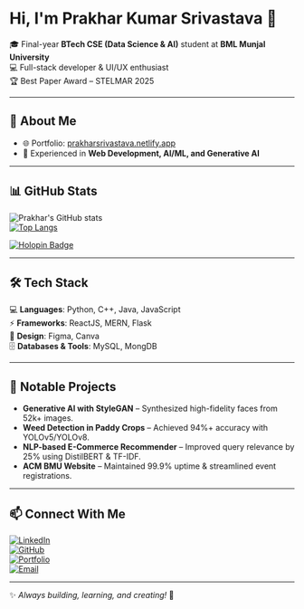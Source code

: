# Hi, I'm Prakhar Kumar Srivastava 👋  

🎓 Final-year **BTech CSE (Data Science & AI)** student at **BML Munjal University**  
💻 Full-stack developer & UI/UX enthusiast  
🏆 Best Paper Award – STELMAR 2025  

---

## 🚀 About Me  
- 🌐 Portfolio: [prakharsrivastava.netlify.app](https://prakharsrivastava.netlify.app/)  
- 🔭 Experienced in **Web Development, AI/ML, and Generative AI**  

---

## 📊 GitHub Stats  
![Prakhar's GitHub stats](https://github-readme-stats.vercel.app/api?username=prakharr5&show_icons=true&theme=radical)  
[![Top Langs](https://github-readme-stats.vercel.app/api/top-langs/?username=prakharr5&layout=compact&theme=radical)](https://github.com/anuraghazra/github-readme-stats)

[![Holopin Badge](https://holopin.me/prakharr5)](https://holopin.io/@prakharr5)

---

## 🛠 Tech Stack  
💻 **Languages**: Python, C++, Java, JavaScript  
⚡ **Frameworks**: ReactJS, MERN, Flask  
🎨 **Design**: Figma, Canva  
🗄️ **Databases & Tools**: MySQL, MongDB

---

## 📌 Notable Projects  
- **Generative AI with StyleGAN** – Synthesized high-fidelity faces from 52k+ images.  
- **Weed Detection in Paddy Crops** – Achieved 94%+ accuracy with YOLOv5/YOLOv8.  
- **NLP-based E-Commerce Recommender** – Improved query relevance by 25% using DistilBERT & TF-IDF.  
- **ACM BMU Website** – Maintained 99.9% uptime & streamlined event registrations.  

---

## 📫 Connect With Me  
[![LinkedIn](https://img.shields.io/badge/LinkedIn-blue?logo=linkedin&logoColor=white)](https://linkedin.com/in/prakhar5)  
[![GitHub](https://img.shields.io/badge/GitHub-black?logo=github&logoColor=white)](https://github.com/prakharr5)  
[![Portfolio](https://img.shields.io/badge/Portfolio-009688?logo=google-chrome&logoColor=white)](https://prakharsrivastava.netlify.app/)  
[![Email](https://img.shields.io/badge/Email-D14836?logo=gmail&logoColor=white)](mailto:prakharsrivastava2857@gmail.com)  

---
✨ *Always building, learning, and creating!* 🚀
